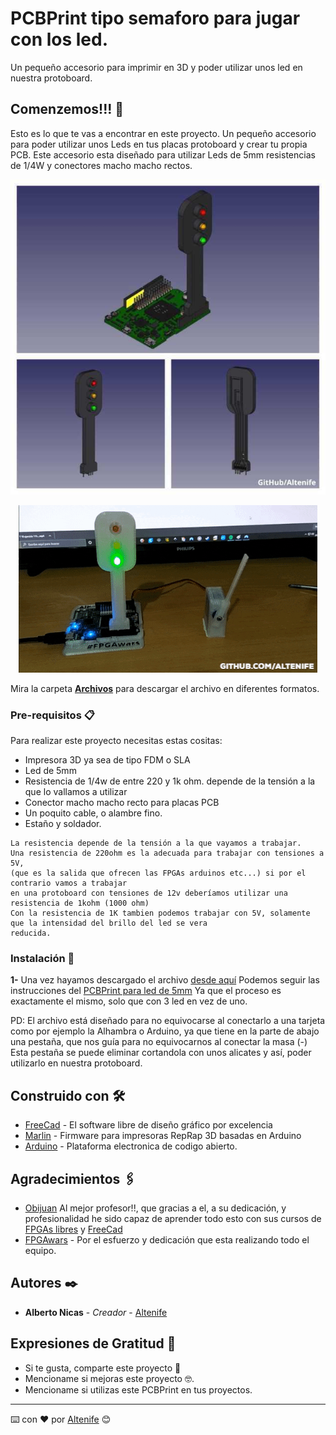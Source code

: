 # PCBPrint tipo semaforo para jugar con los led.

Un pequeño accesorio para imprimir en 3D y poder utilizar unos led en nuestra protoboard.

## Comenzemos!!! 🚀

Esto es lo que te vas a encontrar en este proyecto. Un pequeño accesorio para poder utilizar unos Leds en tus placas protoboard y crear tu propia PCB.
Este accesorio esta diseñado para utilizar Leds de 5mm resistencias de 1/4W y conectores macho macho rectos.


<p align="center">
  <img src="https://github.com/altenife/Things-Cosas-FPGAs-y-Arduino/blob/master/PCBPrint_semaforo_tren/Imagenes/BCPPrint%20semaforo%203%20%20.jpg"></p>
  
  <p align="center">
  <img src="https://github.com/altenife/Things-Cosas-FPGAs-y-Arduino/blob/master/PCBPrint_semaforo_tren/Imagenes/Train%20GIF-downsized.gif"></p>
  
  
Mira la carpeta [**Archivos**](https://github.com/altenife/Things-Cosas-FPGAs-y-Arduino/tree/master/PCBPrint_semaforo_tren/Archivos) para descargar el archivo en diferentes formatos.


### Pre-requisitos 📋

Para realizar este proyecto necesitas estas cositas:

- Impresora 3D ya sea de tipo FDM o SLA<br/>
- Led de 5mm<br/>
- Resistencia de 1/4w de entre 220 y 1k ohm. depende de la tensión a la que lo vallamos a utilizar<br/>
- Conector macho macho recto para placas PCB<br/>
- Un poquito cable, o alambre fino.
- Estaño y soldador.


```
La resistencia depende de la tensión a la que vayamos a trabajar.
Una resistencia de 220ohm es la adecuada para trabajar con tensiones a 5V,
(que es la salida que ofrecen las FPGAs arduinos etc...) si por el contrario vamos a trabajar
en una protoboard con tensiones de 12v deberíamos utilizar una resistencia de 1kohm (1000 ohm)
Con la resistencia de 1K tambien podemos trabajar con 5V, solamente que la intensidad del brillo del led se vera
reducida.
```

### Instalación 🔧

**1-** Una vez hayamos descargado el archivo [desde aquí](https://github.com/altenife/Things-Cosas-FPGAs-y-Arduino/blob/master/PCBPrint_semaforo_tren/Archivos/PCBPrint-semaforo-tren.stl)
Podemos seguir las instrucciones del [PCBPrint para led de 5mm](https://github.com/altenife/Things-Cosas-FPGAs-y-Arduino/tree/master/PCBPrint_Led_5mm_recto) Ya que el proceso es exactamente el mismo, solo que con 3 led en vez de uno.

PD: El archivo está diseñado para no equivocarse al conectarlo a una tarjeta como por ejemplo la Alhambra o Arduino, ya que tiene en la parte de abajo una pestaña, que nos guía para no equivocarnos al conectar la masa (-)
Esta pestaña se puede eliminar cortandola con unos alicates y así, poder utilizarlo en nuestra protoboard.



## Construido con 🛠️

* [FreeCad](https://github.com/FreeCAD/FreeCAD) - El software libre de diseño gráfico por excelencia
* [Marlin](https://github.com/MarlinFirmware/Marlin) - Firmware para impresoras RepRap 3D basadas en Arduino
* [Arduino](https://github.com/arduino/Arduino) - Plataforma electronica de codigo abierto.


## Agradecimientos 🖇️

* [Obijuan](https://github.com/Obijuan) Al mejor profesor!!, que gracias a el, a su dedicación, y profesionalidad he sido capaz de aprender todo esto con sus cursos de [FPGAs libres](https://github.com/Obijuan/digital-electronics-with-open-FPGAs-tutorial/wiki) y [FreeCad](https://github.com/Obijuan/tutoriales-freecad)
* [FPGAwars](https://github.com/FPGAwars) - Por el esfuerzo y dedicación que esta realizando todo el equipo.



## Autores ✒️

* **Alberto Nicas** - *Creador* - [Altenife](https://github.com/altenife)

## Expresiones de Gratitud 🎁

* Si te gusta, comparte este proyecto 📢
* Mencioname si mejoras este proyecto 🤓.
* Mencioname si utilizas este PCBPrint en tus proyectos.


---
⌨️ con ❤️ por [Altenife](https://github.com/altenife) 😊
